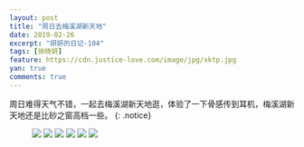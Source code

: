 ```yaml
---
layout: post
title: "周日去梅溪湖新天地"
date: 2019-02-26
excerpt: "妍妍的日记-104"
tags: [徐晓妍]
feature: https://cdn.justice-love.com/image/jpg/xktp.jpg
yan: true
comments: true
---
```

周日难得天气不错，一起去梅溪湖新天地逛，体验了一下骨感传到耳机，梅溪湖新天地还是比砂之窗高档一些。
{: .notice}
<figure>
    <img src="{{ site.staticUrl }}/yanyan/image/meixihuzmyw1.jpg" />
    <img src="{{ site.staticUrl }}/yanyan/image/meixihuzmyw2.jpg" />
    <img src="{{ site.staticUrl }}/yanyan/image/meixihuzmyw3.jpg" />
    <img src="{{ site.staticUrl }}/yanyan/image/meixihuzmyw4.jpg" />
    <img src="{{ site.staticUrl }}/yanyan/image/meixihuzmyw5.jpg" />
    <img src="{{ site.staticUrl }}/yanyan/image/meixihuzmyw6.jpg" />
</figure>
